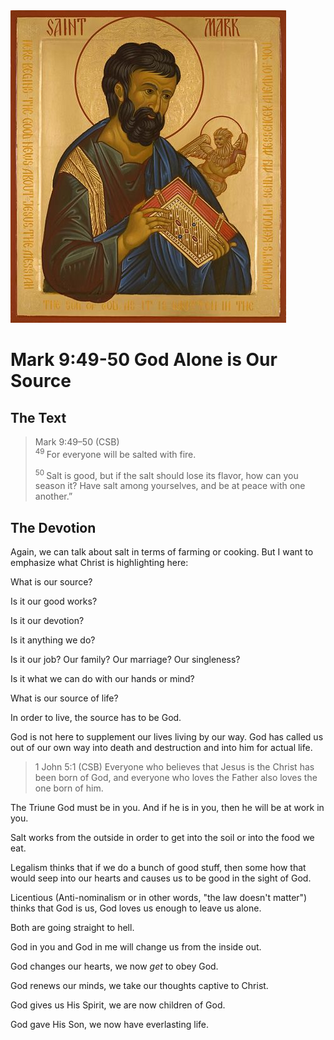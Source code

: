 <img class="intro-right" src="../images/art-mark.jpg">

# Mark 9:49-50 God Alone is Our Source

## The Text

>Mark 9:49–50 (CSB)  
><sup> 49 </sup> For everyone will be salted with fire. 
>
><sup> 50 </sup> Salt is good, but if the salt should lose its flavor, how can you season it? Have salt among yourselves, and be at peace with one another.”

## The Devotion

Again, we can talk about salt in terms of farming or cooking. But I want to emphasize what Christ is highlighting here:

What is our source?

Is it our good works?

Is it our devotion?

Is it anything we do?

Is it our job? Our family? Our marriage? Our singleness?

Is it what we can do with our hands or mind?

What is our source of life?

In order to live, the source has to be God.

God is not here to supplement our lives living by our way. God has called us out of our own way into death and destruction and into him for actual life.

>1 John 5:1 (CSB) Everyone who believes that Jesus is the Christ has been born of God, and everyone who loves the Father also loves the one born of him.

The Triune God must be in you. And if he is in you, then he will be at work in you.

Salt works from the outside in order to get into the soil or into the food we eat.

Legalism thinks that if we do a bunch of good stuff, then some how that would seep into our hearts and causes us to be good in the sight of God.

Licentious (Anti-nominalism or in other words, "the law doesn't matter") thinks that God is us, God loves us enough to leave us alone.

Both are going straight to hell.

God in you and God in me will change us from the inside out.

God changes our hearts, we now *get* to obey God.

God renews our minds, we take our thoughts captive to Christ.

God gives us His Spirit, we are now children of God.

God gave His Son, we now have everlasting life.
